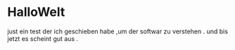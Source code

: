 # HalloWelt
just ein test der ich geschieben habe ,um der softwar zu verstehen .
und bis jetzt es scheint gut aus .
